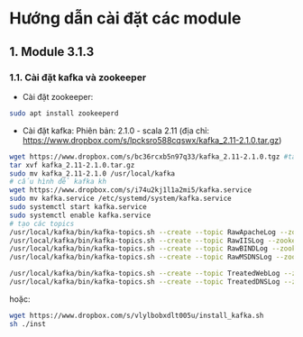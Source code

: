 # Hướng dẫn cài đặt các module
## 1. Module 3.1.3
### 1.1. Cài đặt kafka và zookeeper
- Cài đặt zookeeper:
```bash
sudo apt install zookeeperd
```
- Cài đặt kafka:
Phiên bản: 2.1.0 - scala 2.11 (địa chỉ: https://www.dropbox.com/s/lpcksro588cqswx/kafka_2.11-2.1.0.tar.gz)
```bash
wget https://www.dropbox.com/s/bc36rcxb5n97q33/kafka_2.11-2.1.0.tgz #tải kafka
tar xvf kafka_2.11-2.1.0.tar.gz
sudo mv kafka_2.11-2.1.0 /usr/local/kafka
# cấu hình để kafka kh
wget https://www.dropbox.com/s/i74u2kj1l1a2mi5/kafka.service
sudo mv kafka.service /etc/systemd/system/kafka.service
sudo systemctl start kafka.service
sudo systemctl enable kafka.service
# tạo các topics
/usr/local/kafka/bin/kafka-topics.sh --create --topic RawApacheLog --zookeeper localhost:2181 --partitions 1 --replication-factor 1
/usr/local/kafka/bin/kafka-topics.sh --create --topic RawIISLog --zookeeper localhost:2181 --partitions 1 --replication-factor 1
/usr/local/kafka/bin/kafka-topics.sh --create --topic RawBINDLog --zookeeper localhost:2181 --partitions 1 --replication-factor 1
/usr/local/kafka/bin/kafka-topics.sh --create --topic RawMSDNSLog --zookeeper localhost:2181 --partitions 1 --replication-factor 1

/usr/local/kafka/bin/kafka-topics.sh --create --topic TreatedWebLog --zookeeper localhost:2181 --partitions 1 --replication-factor 1
/usr/local/kafka/bin/kafka-topics.sh --create --topic TreatedDNSLog --zookeeper localhost:2181 --partitions 1 --replication-factor 1
```
hoặc:
```bash
wget https://www.dropbox.com/s/vlylbobxdlt005u/install_kafka.sh
sh ./inst
```
